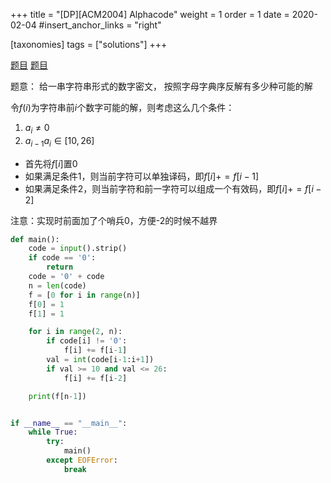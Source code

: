 +++
title = "[DP][ACM2004] Alphacode"
weight = 1
order = 1
date = 2020-02-04
#insert_anchor_links = "right"

[taxonomies]
tags = ["solutions"]
+++

[题目](https://vjudge.net/problem/HDU-1508)
[题目](https://vjudge.net/problem/SPOJ-ACODE)

题意：
给一串字符串形式的数字密文，
按照字母字典序反解有多少种可能的解

令$f(i)$为字符串前$i$个数字可能的解，则考虑这么几个条件：
1. $a_{i} \ne 0$
2. $a_{i-1}a_{i} \in [10, 26]$

- 首先将$f[i]$置0
- 如果满足条件1，则当前字符可以单独译码，即$f[i]+=f[i-1]$
- 如果满足条件2，则当前字符和前一字符可以组成一个有效码，即$f[i]+=f[i-2]$

注意：实现时前面加了个哨兵0，方便-2的时候不越界

```python
def main():
    code = input().strip()
    if code == '0':
        return
    code = '0' + code
    n = len(code)
    f = [0 for i in range(n)]
    f[0] = 1
    f[1] = 1

    for i in range(2, n):
        if code[i] != '0':
            f[i] += f[i-1]
        val = int(code[i-1:i+1])
        if val >= 10 and val <= 26:
            f[i] += f[i-2]

    print(f[n-1])


if __name__ == "__main__":
    while True:
        try:
            main()
        except EOFError:
            break
```
